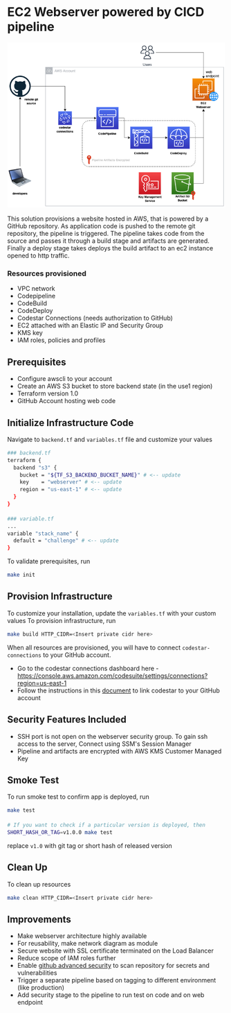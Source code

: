 # EC2 Webserver powered by CICD pipeline
![Infrastructure diagram](images/infrastructure.png)

This solution provisions a website hosted in AWS, that is powered by a GitHub repository. As application code is pushed to the remote git repository, the pipeline is triggered. The pipeline takes code from the source and passes it through a build stage and artifacts are generated. Finally a deploy stage takes deploys the build artifact to an ec2 instance opened to http traffic.

### Resources provisioned
- VPC network
- Codepipeline
- CodeBuild
- CodeDeploy
- Codestar Connections (needs authorization to GitHub)
- EC2 attached with an Elastic IP and Security Group
- KMS key
- IAM roles, policies and profiles

## Prerequisites
- Configure awscli to your account
- Create an AWS S3 bucket to store backend state (in the use1 region)
- Terraform version 1.0
- GitHub Account hosting web code

## Initialize Infrastructure Code
Navigate to `backend.tf` and `variables.tf` file and customize your values
```bash
### backend.tf 
terraform {
  backend "s3" {
    bucket = "${TF_S3_BACKEND_BUCKET_NAME}" # <-- update
    key    = "webserver" # <-- update
    region = "us-east-1" # <-- update
  }
}

### variable.tf
...
variable "stack_name" {
  default = "challenge" # <-- update
}
```

To validate prerequisites, run
```bash
make init
```

## Provision Infrastructure
To customize your installation, update the `variables.tf` with your custom values
To provision infrastructure, run
```bash
make build HTTP_CIDR=<Insert private cidr here>
```

When all resources are provisioned, you will have to connect `codestar-connections` to your GitHub account. 
- Go to the codestar connections dashboard here - https://console.aws.amazon.com/codesuite/settings/connections?region=us-east-1
- Follow the instructions in this [document](https://docs.aws.amazon.com/codepipeline/latest/userguide/connections-github.html#connections-github-console) to link codestar to your GitHub account

## Security Features Included
- SSH port is not open on the webserver security group. To gain ssh access to the server, Connect using SSM's Session Manager
- Pipeline and artifacts are encrypted with AWS KMS Customer Managed Key

## Smoke Test
To run smoke test to confirm app is deployed, run
```bash
make test

# If you want to check if a particular version is deployed, then
SHORT_HASH_OR_TAG=v1.0.0 make test
```
replace `v1.0` with git tag or short hash of released version

## Clean Up
To clean up resources
```bash
make clean HTTP_CIDR=<Insert private cidr here>
```

## Improvements
- Make webserver architecture highly available
- For reusability, make network diagram as module
- Secure website with SSL certificate terminated on the Load Balancer
- Reduce scope of IAM roles further
- Enable [github advanced security](https://docs.github.com/en/code-security/secret-scanning/configuring-secret-scanning-for-your-repositories) to scan repository for secrets and vulnerabilities
- Trigger a separate pipeline based on tagging to different environment (like production)
- Add security stage to the pipeline to run test on code and on web endpoint